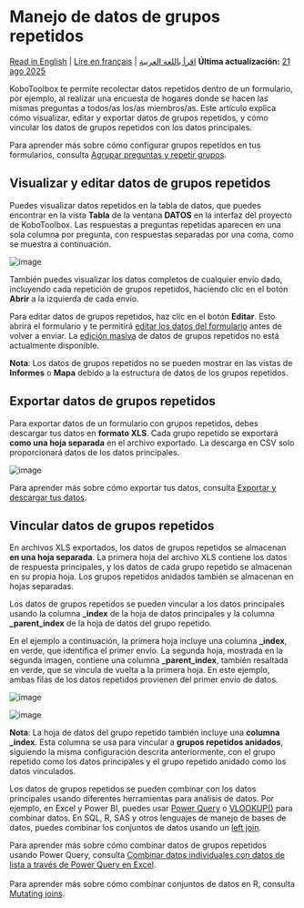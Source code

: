 # Manejo de datos de grupos repetidos
<a href="../managing_repeat_groups.html">Read in English</a> | <a href="../fr/managing_repeat_groups.html">Lire en français</a> | <a href="../ar/managing_repeat_groups.html">اقرأ باللغة العربية</a>
**Última actualización:** <a href="https://github.com/kobotoolbox/docs/blob/cb137e68b19147fcd0331a6f7919f5563dcebeca/source/managing_repeat_groups.md" class="reference">21 ago 2025</a>

KoboToolbox te permite recolectar datos repetidos dentro de un formulario, por ejemplo, al realizar una encuesta de hogares donde se hacen las mismas preguntas a todos/as los/as miembros/as. Este artículo explica cómo visualizar, editar y exportar datos de grupos repetidos, y cómo vincular los datos de grupos repetidos con los datos principales.

<p class="note">
  Para aprender más sobre cómo configurar grupos repetidos en tus formularios, consulta <a href="https://support.kobotoolbox.org/group_repeat.html">Agrupar preguntas y repetir grupos</a>.
</p>

## Visualizar y editar datos de grupos repetidos
Puedes visualizar datos repetidos en la tabla de datos, que puedes encontrar en la vista **Tabla** de la ventana **DATOS** en la interfaz del proyecto de KoboToolbox. Las respuestas a preguntas repetidas aparecen en una sola columna por pregunta, con respuestas separadas por una coma, como se muestra a continuación.

 ![image](/images/managing_repeat_groups/data_table.png) 

También puedes visualizar los datos completos de cualquier envío dado, incluyendo cada repetición de grupos repetidos, haciendo clic en el botón <i class="k-icon-view"></i>**Abrir** a la izquierda de cada envío.

Para editar datos de grupos repetidos, haz clic en el botón <i class="k-icon-edit"></i>**Editar**. Esto abrirá el formulario y te permitirá [editar los datos del formulario](https://support.kobotoolbox.org/howto_edit_single_submissions.html) antes de volver a enviar. La [edición masiva](https://support.kobotoolbox.org/howto_edit_multiple_submissions.html) de datos de grupos repetidos no está actualmente disponible.

<p class="note">
  <b>Nota</b>: Los datos de grupos repetidos no se pueden mostrar en las vistas de <b>Informes</b> o <b>Mapa</b> debido a la estructura de datos de los grupos repetidos.
</p>

## Exportar datos de grupos repetidos
Para exportar datos de un formulario con grupos repetidos, debes descargar tus datos en **formato XLS**. Cada grupo repetido se exportará **como una hoja separada** en el archivo exportado. La descarga en CSV solo proporcionará datos de los datos principales.

![image](/images/managing_repeat_groups/download.png)

<p class="note"> 
    Para aprender más sobre cómo exportar tus datos, consulta <a href="https://support.kobotoolbox.org/export_download.html">Exportar y descargar tus datos</a>.
</p>

## Vincular datos de grupos repetidos
En archivos XLS exportados, los datos de grupos repetidos se almacenan **en una hoja separada**. La primera hoja del archivo XLS contiene los datos de respuesta principales, y los datos de cada grupo repetido se almacenan en su propia hoja. Los grupos repetidos anidados también se almacenan en hojas separadas.

Los datos de grupos repetidos se pueden vincular a los datos principales usando la columna **_index** de la hoja de datos principales y la columna **_parent_index** de la hoja de datos del grupo repetido.

En el ejemplo a continuación, la primera hoja incluye una columna **_index**, en verde, que identifica el primer envío. La segunda hoja, mostrada en la segunda imagen, contiene una columna **_parent_index**, también resaltada en verde, que se vincula de vuelta a la primera hoja. En este ejemplo, ambas filas de los datos repetidos provienen del primer envío de datos.

![image](/images/managing_repeat_groups/main_data.png)

![image](/images/managing_repeat_groups/repeat_group_data.png)

<p class="note">
  <b>Nota</b>: La hoja de datos del grupo repetido también incluye una <b>columna _index</b>. Esta columna se usa para vincular a <b>grupos repetidos anidados</b>, siguiendo la misma configuración descrita anteriormente, con el grupo repetido como los datos principales y el grupo repetido anidado como los datos vinculados.
</p>

Los datos de grupos repetidos se pueden combinar con los datos principales usando diferentes herramientas para análisis de datos. Por ejemplo, en Excel y Power BI, puedes usar [Power Query](https://learn.microsoft.com/en-us/power-query/power-query-what-is-power-query) o [VLOOKUP()](https://support.microsoft.com/en-us/office/vlookup-function-0bbc8083-26fe-4963-8ab8-93a18ad188a1) para combinar datos. En SQL, R, SAS y otros lenguajes de manejo de bases de datos, puedes combinar los conjuntos de datos usando un [left join](https://learn.microsoft.com/en-us/sql/relational-databases/performance/joins?view=sql-server-ver17).

<p class="note">
  Para aprender más sobre cómo combinar datos de grupos repetidos usando Power Query, consulta <a href="https://support.kobotoolbox.org/merging_dataset_excel_power_query.html?highlight=power+query">Combinar datos individuales con datos de lista a través de Power Query en Excel</a>.<br><br>Para aprender más sobre cómo combinar conjuntos de datos en R, consulta <a href="https://dplyr.tidyverse.org/reference/mutate-joins.html">Mutating joins</a>.
</p>